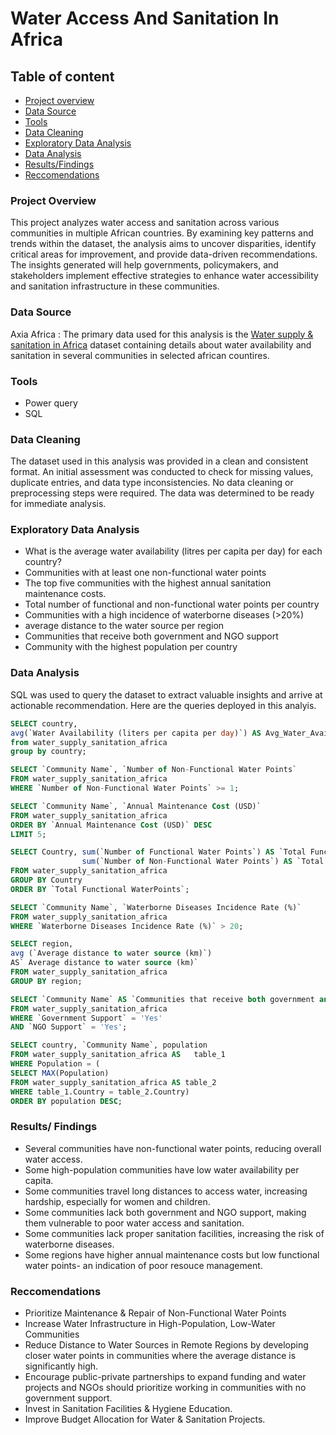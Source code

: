 # Water Access And Sanitation In Africa
## Table of content
- [Project overview](#project-overview)
- [Data Source](#data-source)
- [Tools](#tools)
- [Data Cleaning](data-cleaning)
- [Exploratory Data Analysis](#exploratory-data-analysis)
- [Data Analysis](#data-analysis)
- [Results/Findings](#results-findings)
- [Reccomendations](#reccomendations)

### Project Overview
This project analyzes water access and sanitation across various communities in multiple African countries. By examining key patterns and trends within the dataset, the analysis aims to uncover disparities, identify critical areas for improvement, and provide data-driven recommendations. The insights generated will help governments, policymakers, and stakeholders implement effective strategies to enhance water accessibility and sanitation infrastructure in these communities.

### Data Source
Axia Africa : The primary data used for this analysis is the [Water supply & sanitation in Africa](Water_Supply_Sanitation_Africa.csv) dataset containing details about water availability and sanitation in several communities in selected african countires.

### Tools
- Power query
- SQL

### Data Cleaning
The dataset used in this analysis was provided in a clean and consistent format. An initial assessment was conducted to check for missing values, duplicate entries, and data type inconsistencies. No data cleaning or preprocessing steps were required. The data was determined to be ready for immediate analysis.

### Exploratory Data Analysis
- What is the average water availability (litres per capita per day) for each country?
- Communities with at least one non-functional water points
- The top five communities with the highest annual sanitation maintenance costs.
- Total number of functional and non-functional water points per country
- Communities with a high incidence of waterborne diseases (>20%)
- average distance to the water source per region
- Communities that receive both government and NGO support
- Community with the highest population per country
### Data Analysis
SQL was used to query the dataset to extract valuable insights and arrive at actionable recommendation.
Here are the queries deployed in this analyis.

```sql
SELECT country,
avg(`Water Availability (liters per capita per day)`) AS Avg_Water_Availability
from water_supply_sanitation_africa
group by country;

SELECT `Community Name`, `Number of Non-Functional Water Points`
FROM water_supply_sanitation_africa
WHERE `Number of Non-Functional Water Points` >= 1;

SELECT `Community Name`, `Annual Maintenance Cost (USD)`
FROM water_supply_sanitation_africa
ORDER BY `Annual Maintenance Cost (USD)` DESC
LIMIT 5;

SELECT Country, sum(`Number of Functional Water Points`) AS `Total Functional WaterPoints`, 
                sum(`Number of Non-Functional Water Points`) AS `Total Non Functional Water Points`
FROM water_supply_sanitation_africa
GROUP BY Country
ORDER BY `Total Functional WaterPoints`;

SELECT `Community Name`, `Waterborne Diseases Incidence Rate (%)`
FROM water_supply_sanitation_africa
WHERE `Waterborne Diseases Incidence Rate (%)` > 20;

SELECT region,
avg (`Average distance to water source (km)`)
AS` Average distance to water source (km)`
FROM water_supply_sanitation_africa
GROUP BY region;

SELECT `Community Name` AS `Communities that receive both government and NGO support`
FROM water_supply_sanitation_africa
WHERE `Government Support` = 'Yes'
AND `NGO Support` = 'Yes';

SELECT country, `Community Name`, population
FROM water_supply_sanitation_africa AS 	 table_1
WHERE Population = (  
SELECT MAX(Population)  
FROM water_supply_sanitation_africa AS table_2
WHERE table_1.Country = table_2.Country)
ORDER BY population DESC;
```
### Results/ Findings
- Several communities have non-functional water points, reducing overall water access.
- Some high-population communities have low water availability per capita.
- Some communities travel long distances to access water, increasing hardship, especially for women and children.
- Some communities lack both government and NGO support, making them vulnerable to poor water access and sanitation.
- Some communities lack proper sanitation facilities, increasing the risk of waterborne diseases.
- Some regions have higher annual maintenance costs but low functional water points- an indication of poor resouce management.
### Reccomendations
-	Prioritize Maintenance & Repair of Non-Functional Water Points
-	Increase Water Infrastructure in High-Population, Low-Water Communities
-	Reduce Distance to Water Sources in Remote Regions by developing closer water points in communities where the average distance is significantly high.
-	Encourage public-private partnerships to expand funding and water projects and NGOs should prioritize working in communities with no government support.
-	Invest in Sanitation Facilities & Hygiene Education.
-	Improve Budget Allocation for Water & Sanitation Projects.

  




